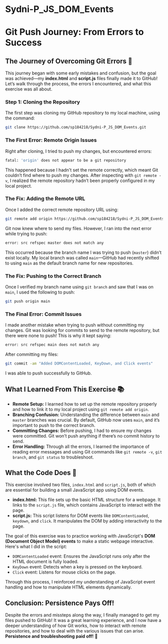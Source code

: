 # Sydni-P_JS_DOM_Events
# Git Push Journey: From Errors to Success

## The Journey of Overcoming Git Errors 🚀

This journey began with some early mistakes and confusion, but the goal was achieved—my **index.html** and **script.js** files finally made it to GitHub! Let’s walk through the process, the errors I encountered, and what this exercise was all about.

### Step 1: Cloning the Repository

The first step was cloning my GitHub repository to my local machine, using the command:

```bash
git clone https://github.com/sp184218/Sydni-P_JS_DOM_Events.git
```

### The First Error: Remote Origin Issues

Right after cloning, I tried to push my changes, but encountered errors:

```bash
fatal: 'origin' does not appear to be a git repository
```

This happened because I hadn't set the remote correctly, which meant Git couldn’t find where to push my changes. After inspecting with `git remote -v`, I realized the remote repository hadn’t been properly configured in my local project.

### The Fix: Adding the Remote URL

Once I added the correct remote repository URL using:

```bash
git remote add origin https://github.com/sp184218/Sydni-P_JS_DOM_Events.git
```

Git now knew where to send my files. However, I ran into the next error while trying to push:

```bash
error: src refspec master does not match any
```

This occurred because the branch name I was trying to push (`master`) didn’t exist locally. My local branch was called `main`—GitHub had recently shifted to using `main` as the default branch name for new repositories.

### The Fix: Pushing to the Correct Branch

Once I verified my branch name using `git branch` and saw that I was on `main`, I used the following to push:

```bash
git push origin main
```

### The Final Error: Commit Issues

I made another mistake when trying to push without committing my changes. Git was looking for commits to send to the remote repository, but there were none to push! This is why it kept saying:

```bash
error: src refspec main does not match any
```

After committing my files:

```bash
git commit -am "Added DOMContentLoaded, KeyDown, and Click events"
```

I was able to push successfully to GitHub.

## What I Learned From This Exercise 📚

- **Remote Setup:** I learned how to set up the remote repository properly and how to link it to my local project using `git remote add origin`.
- **Branching Confusion:** Understanding the difference between `main` and `master` branches was crucial. By default, GitHub now uses `main`, and it’s important to push to the correct branch.
- **Committing Changes:** Before pushing, I had to ensure my changes were committed. Git won’t push anything if there’s no commit history to send.
- **Error Handling:** Through all the errors, I learned the importance of reading error messages and using Git commands like `git remote -v`, `git branch`, and `git status` to troubleshoot.

## What the Code Does 📝

This exercise involved two files, `index.html` and `script.js`, both of which are essential for building a small JavaScript app using DOM events.

- **index.html:** This file sets up the basic HTML structure for a webpage. It links to the `script.js` file, which contains JavaScript to interact with the page.
- **script.js:** This script listens for DOM events like `DOMContentLoaded`, `keydown`, and `click`. It manipulates the DOM by adding interactivity to the page.

The goal of this exercise was to practice working with JavaScript's **DOM (Document Object Model) events** to make a static webpage interactive. Here's what I did in the script:

- `DOMContentLoaded` event: Ensures the JavaScript runs only after the HTML document is fully loaded.
- `KeyDown` event: Detects when a key is pressed on the keyboard.
- `Click` event: Listens for mouse clicks on the page.

Through this process, I reinforced my understanding of JavaScript event handling and how to manipulate HTML elements dynamically.

## Conclusion: Persistence Pays Off!

Despite the errors and missteps along the way, I finally managed to get my files pushed to GitHub! It was a great learning experience, and I now have a deeper understanding of how Git works, how to interact with remote repositories, and how to deal with the various issues that can arise. **Persistence and troubleshooting paid off!** 🚀
